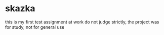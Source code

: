 # skazka

this is my first test assignment at work
do not judge strictly, the project was for study, not for general use
